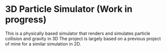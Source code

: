 # 3D Particle Simulator (Work in progress)

This is a physically based simulator that renders and simulates particle collision and gravity in 3D
The project is largely based on a previous project of mine for a similar simulation in 2D.